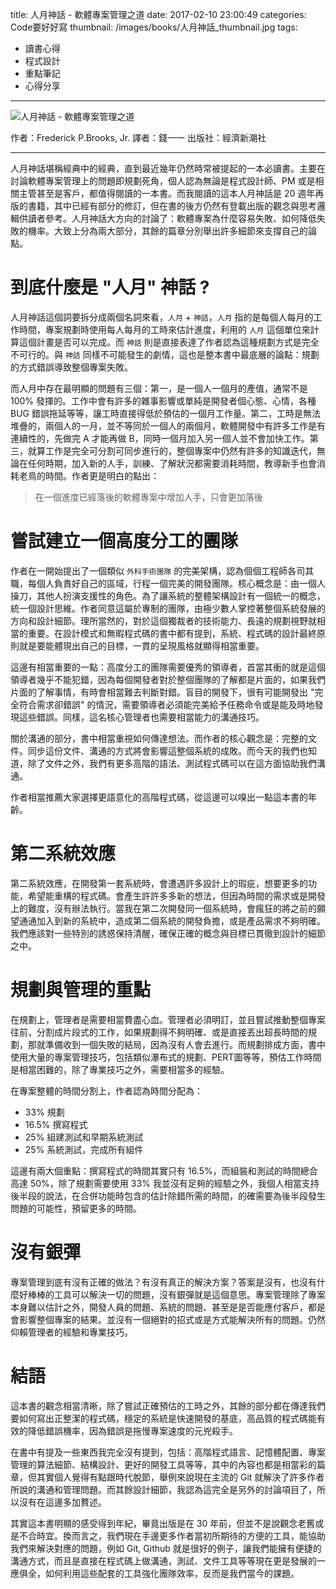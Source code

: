 title: 人月神話 - 軟體專案管理之道
date: 2017-02-10 23:00:49
categories: Code要好好寫
thumbnail: /images/books/人月神話_thumbnail.jpg
tags:
- 讀書心得
- 程式設計
- 重點筆記
- 心得分享
---

![人月神話 - 軟體專案管理之道](/images/books/人月神話.jpg)

作者：Frederick P.Brooks, Jr.
譯者：錢一一
出版社：經濟新潮社

*****

人月神話堪稱經典中的經典，直到最近幾年仍然時常被提起的一本必讀書。主要在討論軟體專案管理上的問題即規劃死角，個人認為無論是程式設計師、PM 或是相關主管甚至是客戶，都值得閱讀的一本書。而我閱讀的這本人月神話是 20 週年再版的書籍，其中已經有部分的修訂，但在書的後方仍然有登載出版的觀念與思考邏輯供讀者參考。人月神話大方向的討論了：軟體專案為什麼容易失敗、如何降低失敗的機率。大致上分為兩大部分，其餘的篇章分別舉出許多細節來支撐自己的論點。

# 到底什麼是 "人月" 神話 ?

<!--more-->

人月神話這個詞要拆分成兩個名詞來看，`人月` + `神話`，`人月` 指的是每個人每月的工作時間，專案規劃時使用每人每月的工時來估計進度，利用的 `人月` 這個單位來計算這個計畫是否可以完成。而 `神話` 則是直接表達了作者認為這種規劃方式是完全不可行的。與 `神話` 同樣不可能發生的劇情，這也是整本書中最底層的論點：規劃的方式錯誤導致整個專案失敗。

而人月中存在最明顯的問題有三個：第一，是一個人一個月的產值，通常不是 100% 發揮的。工作中會有許多的雜事影響或單純是開發者個心態、心情，各種 BUG 錯誤拖延等等，讓工時直接得低於預估的一個月工作量。第二，工時是無法堆疊的，兩個人的一月，並不等同於一個人的兩個月，軟體開發中有許多工作是有連續性的，先做完 A 才能再做 B，同時一個月加入另一個人並不會加快工作。第三，就算工作是完全可分割可同步進行的，整個專案中仍然有許多的知識迭代，無論在任何時期，加入新的人手，訓練、了解狀況都需要消耗時間，教導新手也會消耗老鳥的時間。作者更是明白的點出：

> 在一個進度已經落後的軟體專案中增加人手，只會更加落後

# 嘗試建立一個高度分工的團隊

作者在一開始提出了一個類似 `外科手術團隊` 的完美架構，認為個個工程師各司其職，每個人負責好自己的區域，行程一個完美的開發團隊。核心概念是：由一個人操刀，其他人扮演支援性的角色。為了讓系統的整體架構設計有一個統一的概念，統一個設計思維。作者同意這屬於專制的團隊，由極少數人掌控著整個系統發展的方向和設計細節。理所當然的，對於這個獨裁者的技術能力、長遠的規劃視野就相當的重要。在設計模式和無暇程式碼的書中都有提到，系統、程式碼的設計最終原則就是要能體現出自己的目標，一貫的呈現風格就顯得相當重要。

這邊有相當重要的一點：高度分工的團隊需要優秀的領導者，首當其衝的就是這個領導者幾乎不能犯錯，因為每個開發者對於整個團隊的了解都是片面的，如果我們片面的了解事情，有時會相當難去判斷對錯。盲目的開發下，很有可能開發出 "完全符合需求卻錯誤" 的情況，需要領導者必須能完美給予任務命令或是能及時地發現這些錯誤。同樣，這名核心管理者也需要相當能力的溝通技巧。

關於溝通的部分，書中相當重視如何傳達想法。而作者的核心觀念是：完整的文件。同步這份文件、溝通的方式將會影響這整個系統的成敗。而今天的我們也知道，除了文件之外，我們有更多高階的語法、測試程式碼可以在這方面協助我們溝通。

作者相當推薦大家選擇更語意化的高階程式碼，從這邊可以嗅出一點這本書的年齡。

# 第二系統效應

第二系統效應，在開發第一套系統時，會遭遇許多設計上的瑕疵，想要更多的功能，希望能重構的程式碼。會產生許許多多新的想法，但因為時間的需求或是開發上的難度，沒有辦法執行。當我在第二次開發同一個系統時，會瘋狂的將之前的願望通通加入到新的系統中，造成第二個系統的開發負擔，或是產品需求不夠明確。我們應該對一些特別的誘惑保持清醒，確保正確的概念與目標已貫徹到設計的細節之中。

# 規劃與管理的重點

在規劃上，管理者是需要相當費盡心血。管理者必須明訂，並且嘗試推動整個專案往前，分割成片段式的工作，如果規劃得不夠明確、或是直接丟出超長時間的規劃，那就準備收到一個失敗的結局，因為沒有人會去進行。而規劃排成方面，書中使用大量的專案管理技巧，包括類似瀑布式的規劃、PERT圖等等，預估工作時間是相當困難的，除了專業技巧之外，需要相當多的經驗。

在專案整體的時間分割上，作者認為時間分配為：

* 33% 規劃
* 16.5% 撰寫程式
* 25% 組建測試和早期系統測試
* 25% 系統測試，完成所有組件

這邊有兩大個重點：撰寫程式的時間其實只有 16.5%，而組裝和測試的時間總合高達 50%，除了規劃需要使用 33% 我並沒有足夠的經驗之外，我個人相當支持後半段的說法，在合併功能時包含的估計除錯所需的時間，的確需要為後半段發生問題的可能性，預留更多的時間。

# 沒有銀彈

專案管理到底有沒有正確的做法？有沒有真正的解決方案？答案是沒有，也沒有什麼好棒棒的工具可以解決一切的問題，沒有銀彈就是這個意思。專案管理除了專案本身難以估計之外，開發人員的問題、系統的問題、甚至是是否能應付客戶，都是會影響整個專案的結果。並沒有一個絕對的招式或是方式能解決所有的問題。仍然仰賴管理者的經驗和專業技巧。

# 結語

這本書的觀念相當清晰，除了嘗試正確預估的工時之外，其餘的部分都在傳達我們要如何寫出正整潔的程式碼，穩定的系統是快速開發的基底，高品質的程式碼能有效的降低錯誤機率，因為錯誤是拖慢專案速度的元兇殺手。

在書中有提及一些東西我完全沒有提到，包括：高階程式語言、記憶體配置、專案管理的算法細節、結構設計、更好的開發工具等等，其中的內容也都是相當彩的篇章，但其實個人覺得有點跟時代脫節，舉例來說現在主流的 Git 就解決了許多作者所說的溝通和管理問題。而其餘設計細節，我認為這完全是另外的討論項目了，所以沒有在這邊多加贅述。

其實這本書明顯的感受得到年紀，畢竟出版是在 30 年前，但並不是說觀念老舊或是不合時宜。換而言之，我們現在手邊更多作者當初所期待的方便的工具，能協助我們來解決對應的問題，例如 Git, Github 就是很好的例子，讓我們能擁有便捷的溝通方式，而且是直接在程式碼上做溝通，測試、文件工具等等現在更是發展的一應俱全，如何利用這些配套的工具強化團隊效率，反而是我們當今的課題。
